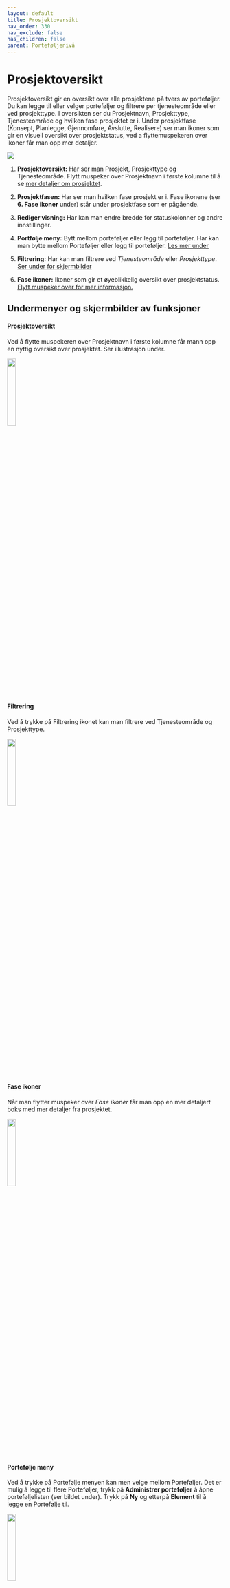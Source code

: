 ```yaml
---
layout: default
title: Prosjektoversikt
nav_order: 330
nav_exclude: false
has_children: false
parent: Porteføljenivå
---
```


# Prosjektoversikt

Prosjektoversikt gir en oversikt over alle prosjektene på tvers av porteføljer. Du kan legge til eller velger porteføljer og filtrere per tjenesteområde eller ved prosjekttype. I oversikten ser du Prosjektnavn, Prosjekttype, Tjenesteområde og hvilken fase prosjektet er i. Under prosjektfase (Konsept, Planlegge, Gjennomføre, Avslutte, Realisere) ser man ikoner som gir en visuell oversikt over prosjektstatus, ved a flyttemuspekeren over ikoner får man opp mer detaljer.

![](./media/prosjektoversikt.png)

1. **Prosjektoversikt:** Har ser man Prosjekt, Prosjekttype og Tjenesteområde. Flytt muspeker over Prosjektnavn i første kolumne til å se [mer detaljer om prosjektet](#prosjektoversikt-1).

2. **Prosjektfasen:** Har ser man hvilken fase prosjekt er i. Fase ikonene (ser **6. Fase ikoner** under) står under prosjektfase som er pågående.

3.  **Rediger visning:** Har kan man endre bredde for statuskolonner og andre innstillinger.
 
4. **Portfølje meny:** Bytt mellom porteføljer eller legg til porteføljer. Har kan man bytte mellom Porteføljer eller legg til porteføljer. [Les mer under](#portefølje-meny)

5. **Filtrering:** Har kan man filtrere ved *Tjenesteområde* eller *Prosjekttype*. [Ser under for skjermbilder](#filtrering-1)

6.  **Fase ikoner:** Ikoner som gir et øyeblikkelig oversikt over prosjektstatus. [Flytt muspeker over for mer informasjon.](#fase-ikoner)

## Undermenyer og skjermbilder av funksjoner
#### Prosjektoversikt
Ved å flytte muspekeren over Prosjektnavn i første kolumne får mann opp en nyttig oversikt over prosjektet. Ser illustrasjon under.

<img src = "./media/prosjektoversikt%20oversikt.png" width ="20%" height = "20%">                                       
                                      
#### Filtrering
Ved å trykke på Filtrering ikonet kan man filtrere ved Tjenesteområde og Prosjekttype.

<img src = "./media/prosjektoversikt%20filtrering.png" width ="20%" height = "20%"> 

#### Fase ikoner
Når man flytter muspeker over *Fase ikoner* får man opp en mer detaljert boks med mer detaljer fra prosjektet.

<img src = "./media/prosjektoversikt%20ikoner.png" width ="20%" height = "20%"> 

#### Portefølje meny
Ved å trykke på Portefølje menyen kan men velge mellom Porteføljer. Det er mulig å legge til flere Porteføljer, trykk på **Administrer porteføljer** å åpne porteføljelisten (ser bildet under). Trykk på **Ny** og etterpå **Element** til å legge en Portefølje til.

<img src = "./media/prosjektoversikt%20velg%20portfolje.png" width ="20%" height = "20%"> 

**Legg til ny list Element i portefølje meny**

![](./media/prosjektoversikt%20ny%20portfoljer.png)
